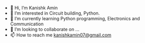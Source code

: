 - 👋 Hi, I’m Kanishk Amin
- 👀 I’m interested in Circuit building, Python.
- 🌱 I’m currently learning Python programming, Electronics and Communication
- 💞️ I’m looking to collaborate on ...
- 📫 How to reach me kanishkamin07@gmail.com

<!---
kanishkamin/kanishkamin is a ✨ special ✨ repository because its `README.md` (this file) appears on your GitHub profile.
You can click the Preview link to take a look at your changes.
--->
